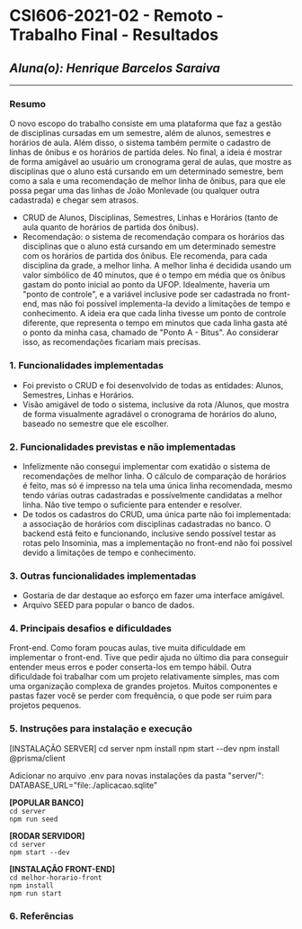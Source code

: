 # **CSI606-2021-02 - Remoto - Trabalho Final - Resultados**

## *Aluna(o): Henrique Barcelos Saraiva*

--------------

<!-- Este documento tem como objetivo apresentar o projeto desenvolvido, considerando o que foi definido na proposta e o produto final. -->

### Resumo
O novo escopo do trabalho consiste em uma plataforma que faz a gestão de disciplinas cursadas em um semestre, além de alunos, semestres e horários de aula. Além disso, o sistema também permite o cadastro de linhas de ônibus e os horários de partida deles. No final, a ideia é mostrar de forma amigável ao usuário um cronograma geral de aulas, que mostre as disciplinas que o aluno está cursando em um determinado semestre, bem como a sala e uma recomendação de melhor linha de ônibus, para que ele possa pegar uma das linhas de João Monlevade (ou qualquer outra cadastrada) e chegar sem atrasos.


- CRUD de Alunos, Disciplinas, Semestres, Linhas e Horários (tanto de aula quanto de horários de partida dos ônibus).
- Recomendação: o sistema de recomendação compara os horários das disciplinas que o aluno está cursando em um determinado semestre com os horários de partida dos ônibus. Ele recomenda, para cada disciplina da grade, a melhor linha. A melhor linha é decidida usando um valor simbólico de 40 minutos, que é o tempo em média que os ônibus gastam do ponto inicial ao ponto da UFOP. Idealmente, haveria um "ponto de controle", e a variável inclusive pode ser cadastrada no front-end, mas não foi possível implementa-la devido a limitações de tempo e conhecimento. A ideia era que cada linha tivesse um ponto de controle diferente, que representa o tempo em minutos que cada linha gasta até o ponto da minha casa, chamado de "Ponto A - Bitus". Ao considerar isso, as recomendações ficariam mais precisas.

### 1. Funcionalidades implementadas
- Foi previsto o CRUD e foi desenvolvido de todas as entidades: Alunos, Semestres, Linhas e Horários.
- Visão amigável de todo o sistema, inclusive da rota /Alunos, que mostra de forma visualmente agradável o cronograma de horários do aluno, baseado no semestre que ele escolher.

### 2. Funcionalidades previstas e não implementadas
- Infelizmente não consegui implementar com exatidão o sistema de recomendações de melhor linha. O cálculo de comparação de horários é feito, mas só é impresso na tela uma única linha recomendada, mesmo tendo várias outras cadastradas e possívelmente candidatas a melhor linha. Não tive tempo o suficiente para entender e resolver.
- De todos os cadastros do CRUD, uma única parte não foi implementada: a associação de horários com disciplinas cadastradas no banco. O backend está feito e funcionando, inclusive sendo possível testar as rotas pelo Insominia, mas a implementação no front-end não foi possível devido a limitações de tempo e conhecimento.
### 3. Outras funcionalidades implementadas
- Gostaria de dar destaque ao esforço em fazer uma interface amigável.
 - Arquivo SEED para popular o banco de dados.
### 4. Principais desafios e dificuldades
Front-end. Como foram poucas aulas, tive muita dificuldade em implementar o front-end. Tive que pedir ajuda no último dia para conseguir entender meus erros e poder conserta-los em tempo hábil. Outra dificuldade foi trabalhar com um projeto relativamente simples, mas com uma organização complexa de grandes projetos. Muitos componentes e pastas fazer você se perder com frequência, o que pode ser ruim para projetos pequenos.

### 5. Instruções para instalação e execução
[INSTALAÇÃO SERVER]
cd server
npm install
npm start --dev
npm install @prisma/client

Adicionar no arquivo .env para novas instalações da pasta "server/":
DATABASE_URL="file:./aplicacao.sqlite"

**[POPULAR BANCO]**<br>
`cd server`<br>
`npm run seed`<br>

**[RODAR SERVIDOR]**<br>
`cd server`<br>
`npm start --dev`<br>

**[INSTALAÇÃO FRONT-END]**<br>
`cd melhor-horario-front`<br>
`npm install`<br>
`npm run start`<br>

### 6. Referências
<!-- Referências podem ser incluídas, caso necessário. Utilize o padrão ABNT. -->
